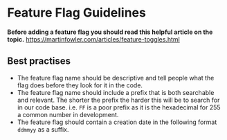 # Feature Flag Guidelines

**Before adding a feature flag you should read this helpful article on the topic.**
https://martinfowler.com/articles/feature-toggles.html

## Best practises

* The feature flag name should be descriptive and tell people what the flag does before they look for it in the code.
* The feature flag name should include a prefix that is both searchable and relevant. The shorter the prefix the harder this will be to search for in our code base. i.e. `FF` is a poor prefix as it is the hexadecimal for 255 a common number in development.
* The feature flag should contain a creation date in the following format `ddmmyy` as a suffix.
